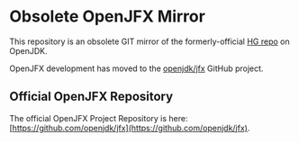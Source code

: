 # Obsolete OpenJFX Mirror

This repository is an obsolete GIT mirror of the formerly-official
[HG repo](https://hg.openjdk.java.net/openjfx/jfx-dev/rt) on OpenJDK.

OpenJFX development has moved to the
[openjdk/jfx](https://github.com/openjdk/jfx) GitHub project.

## Official OpenJFX Repository

The official OpenJFX Project Repository is here:
[https://github.com/openjdk/jfx](https://github.com/openjdk/jfx).
